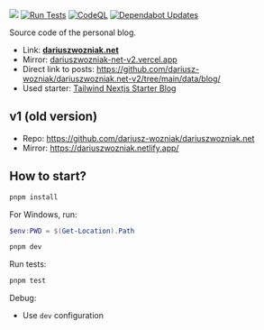 ![](https://api.checklyhq.com/v1/badges/checks/77110937-b0cc-4460-a087-e909272ef620?style=flat&theme=default&responseTime=true) [![Run Tests](https://github.com/dariusz-wozniak/dariuszwozniak.net-v2/actions/workflows/test.yml/badge.svg)](https://github.com/dariusz-wozniak/dariuszwozniak.net-v2/actions/workflows/test.yml) [![CodeQL](https://github.com/dariusz-wozniak/dariuszwozniak.net-v2/actions/workflows/github-code-scanning/codeql/badge.svg)](https://github.com/dariusz-wozniak/dariuszwozniak.net-v2/actions/workflows/github-code-scanning/codeql) [![Dependabot Updates](https://github.com/dariusz-wozniak/dariuszwozniak.net-v2/actions/workflows/dependabot/dependabot-updates/badge.svg)](https://github.com/dariusz-wozniak/dariuszwozniak.net-v2/actions/workflows/dependabot/dependabot-updates)

Source code of the personal blog.

- Link: **[dariuszwozniak.net](https://dariuszwozniak.net/)**
- Mirror: [dariuszwozniak-net-v2.vercel.app](https://dariuszwozniak-net-v2.vercel.app/)
- Direct link to posts: https://github.com/dariusz-wozniak/dariuszwozniak.net-v2/tree/main/data/blog/
- Used starter: [Tailwind Nextjs Starter Blog](https://github.com/timlrx/tailwind-nextjs-starter-blog)

## v1 (old version)

- Repo: https://github.com/dariusz-wozniak/dariuszwozniak.net
- Mirror: https://dariuszwozniak.netlify.app/

## How to start?

```bash
pnpm install
```

For Windows, run:

```powershell
$env:PWD = $(Get-Location).Path
```

```bash
pnpm dev
```

Run tests:

```bash
pnpm test
```

Debug:

- Use `dev` configuration
